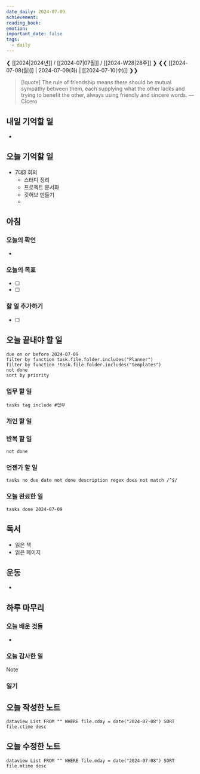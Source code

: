 ```yaml
---
date_daily: 2024-07-09
achievement: 
reading_book: 
emotion: 
important_date: false
tags:
  - daily
---
```

❮ [[2024|2024년]] / [[2024-07|07월]] / [[2024-W28|28주]] ❯
❮❮ [[2024-07-08(월)]] | 2024-07-09(화) | [[2024-07-10(수)]] ❯❯


> [!quote] The rule of friendship means there should be mutual sympathy between them, each supplying what the other lacks and trying to benefit the other, always using friendly and sincere words.
> — Cicero

## 내일 기억할 일 
-

## 오늘 기억할 일
- 7대3 회의
	- 스터디 정리
	- 프로젝트 문서화
	- 깃허브 만들기
	-
## 아침 
### 오늘의 확언 
- 
### 오늘의 목표 
- [ ] 
- [ ] 

### 할 일 추가하기 
- [ ] 

## 오늘 끝내야 할 일 
```tasks
due on or before 2024-07-09 
filter by function task.file.folder.includes("Planner") 
filter by function !task.file.folder.includes("templates") 
not done 
sort by priority 
```
### 업무 할 일 
```tasks tag include #업무 ``` 
### 개인 할 일 

### 반복 할 일 
```tasks 
not done

```

### 언젠가 할 일 
```tasks no due date not done description regex does not match /^$/ ``` 
### 오늘 완료한 일 
```tasks done 2024-07-09 ``` 
## 독서 
- 읽은 책 
- 읽은 페이지 
## 운동 
-
## 하루 마무리 
### 오늘 배운 것들 
- 
### 오늘 감사한 일 
>[!note] 


### 일기 
## 오늘 작성한 노트 
```dataview List FROM "" WHERE file.cday = date("2024-07-08") SORT file.ctime desc ``` 
## 오늘 수정한 노트 
 ```dataview List FROM "" WHERE file.mday = date("2024-07-08") SORT file.mtime desc ```